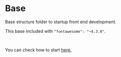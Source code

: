Base
====

<p>Base structure folder to startup front end development.</p>
<p>This base included with <code>"fontawesome": "~4.3.0"</code>.</p>
<br />
<p>You can check how to start <a href="https://github.com/taufik-akbar/base/wiki">here.</a></p>

